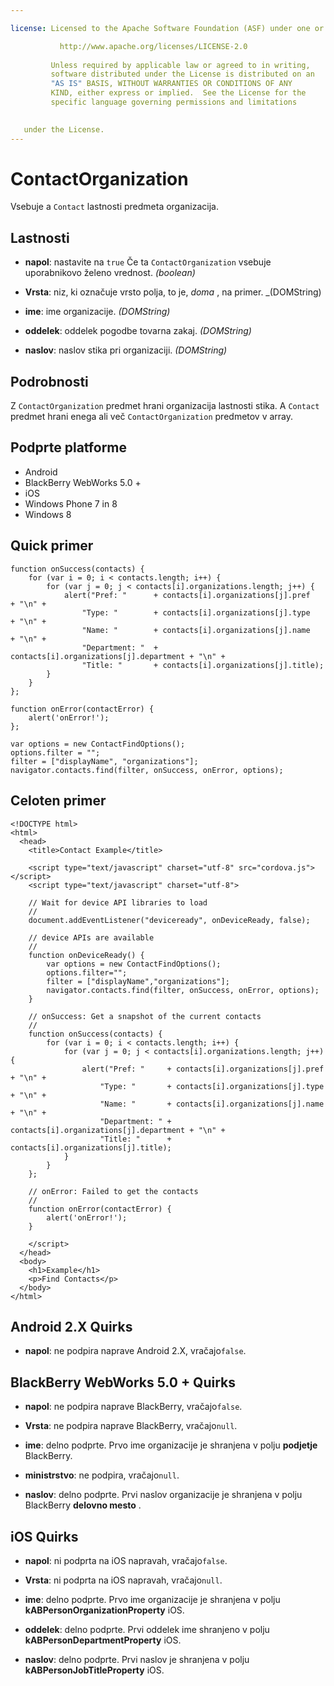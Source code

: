 ```yaml
---

license: Licensed to the Apache Software Foundation (ASF) under one or more contributor license agreements. See the NOTICE file distributed with this work for additional information regarding copyright ownership. The ASF licenses this file to you under the Apache License, Version 2.0 (the "License"); you may not use this file except in compliance with the License. You may obtain a copy of the License at

           http://www.apache.org/licenses/LICENSE-2.0
    
         Unless required by applicable law or agreed to in writing,
         software distributed under the License is distributed on an
         "AS IS" BASIS, WITHOUT WARRANTIES OR CONDITIONS OF ANY
         KIND, either express or implied.  See the License for the
         specific language governing permissions and limitations
    

   under the License.
---
```


# ContactOrganization

Vsebuje a `Contact` lastnosti predmeta organizacija.

## Lastnosti

*   **napol**: nastavite na `true` Če ta `ContactOrganization` vsebuje uporabnikovo želeno vrednost. *(boolean)*

*   **Vrsta**: niz, ki označuje vrsto polja, to je, *doma* , na primer. _(DOMString)

*   **ime**: ime organizacije. *(DOMString)*

*   **oddelek**: oddelek pogodbe tovarna zakaj. *(DOMString)*

*   **naslov**: naslov stika pri organizaciji. *(DOMString)*

## Podrobnosti

Z `ContactOrganization` predmet hrani organizacija lastnosti stika. A `Contact` predmet hrani enega ali več `ContactOrganization` predmetov v array.

## Podprte platforme

*   Android
*   BlackBerry WebWorks 5.0 +
*   iOS
*   Windows Phone 7 in 8
*   Windows 8

## Quick primer

    function onSuccess(contacts) {
        for (var i = 0; i < contacts.length; i++) {
            for (var j = 0; j < contacts[i].organizations.length; j++) {
                alert("Pref: "      + contacts[i].organizations[j].pref       + "\n" +
                    "Type: "        + contacts[i].organizations[j].type       + "\n" +
                    "Name: "        + contacts[i].organizations[j].name       + "\n" +
                    "Department: "  + contacts[i].organizations[j].department + "\n" +
                    "Title: "       + contacts[i].organizations[j].title);
            }
        }
    };
    
    function onError(contactError) {
        alert('onError!');
    };
    
    var options = new ContactFindOptions();
    options.filter = "";
    filter = ["displayName", "organizations"];
    navigator.contacts.find(filter, onSuccess, onError, options);
    

## Celoten primer

    <!DOCTYPE html>
    <html>
      <head>
        <title>Contact Example</title>
    
        <script type="text/javascript" charset="utf-8" src="cordova.js"></script>
        <script type="text/javascript" charset="utf-8">
    
        // Wait for device API libraries to load
        //
        document.addEventListener("deviceready", onDeviceReady, false);
    
        // device APIs are available
        //
        function onDeviceReady() {
            var options = new ContactFindOptions();
            options.filter="";
            filter = ["displayName","organizations"];
            navigator.contacts.find(filter, onSuccess, onError, options);
        }
    
        // onSuccess: Get a snapshot of the current contacts
        //
        function onSuccess(contacts) {
            for (var i = 0; i < contacts.length; i++) {
                for (var j = 0; j < contacts[i].organizations.length; j++) {
                    alert("Pref: "     + contacts[i].organizations[j].pref       + "\n" +
                        "Type: "       + contacts[i].organizations[j].type       + "\n" +
                        "Name: "       + contacts[i].organizations[j].name       + "\n" +
                        "Department: " + contacts[i].organizations[j].department + "\n" +
                        "Title: "      + contacts[i].organizations[j].title);
                }
            }
        };
    
        // onError: Failed to get the contacts
        //
        function onError(contactError) {
            alert('onError!');
        }
    
        </script>
      </head>
      <body>
        <h1>Example</h1>
        <p>Find Contacts</p>
      </body>
    </html>
    

## Android 2.X Quirks

*   **napol**: ne podpira naprave Android 2.X, vračajo`false`.

## BlackBerry WebWorks 5.0 + Quirks

*   **napol**: ne podpira naprave BlackBerry, vračajo`false`.

*   **Vrsta**: ne podpira naprave BlackBerry, vračajo`null`.

*   **ime**: delno podprte. Prvo ime organizacije je shranjena v polju **podjetje** BlackBerry.

*   **ministrstvo**: ne podpira, vračajo`null`.

*   **naslov**: delno podprte. Prvi naslov organizacije je shranjena v polju BlackBerry **delovno mesto** .

## iOS Quirks

*   **napol**: ni podprta na iOS napravah, vračajo`false`.

*   **Vrsta**: ni podprta na iOS napravah, vračajo`null`.

*   **ime**: delno podprte. Prvo ime organizacije je shranjena v polju **kABPersonOrganizationProperty** iOS.

*   **oddelek**: delno podprte. Prvi oddelek ime shranjeno v polju **kABPersonDepartmentProperty** iOS.

*   **naslov**: delno podprte. Prvi naslov je shranjena v polju **kABPersonJobTitleProperty** iOS.
